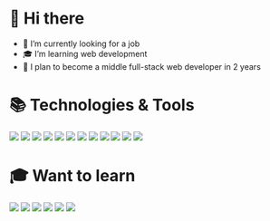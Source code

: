 <h1>👋 Hi there</h1>

<ul>
  <li>🔭 I’m currently looking for a job</li>
  <li>🎓 I’m learning web development</li>
  <li>🔬 I plan to become a middle full-stack web developer in 2 years</li>
</ul>

<h1>📚 Technologies & Tools</h1>

![](https://img.shields.io/badge/PHP-informational?style=flat&logo=php&logoColor=8993be&color=2B2E3A)
![](https://img.shields.io/badge/Laravel-informational?style=flat&logo=laravel&logoColor=ffffff&color=ff2d20)
![](https://img.shields.io/badge/JavaScript-informational?style=flat&logo=javascript&logoColor=323330&color=f0db4f)
![](https://img.shields.io/badge/TypeScript-informational?style=flat&logo=typescript&logoColor=ffffff&color=007acc)
![](https://img.shields.io/badge/Vue-informational?style=flat&logo=vue.js&logoColor=4FC08D&color=373944)
![](https://img.shields.io/badge/HTML-informational?style=flat&logo=html5&logoColor=ffffff&color=E44D26)
![](https://img.shields.io/badge/CSS-informational?style=flat&logo=css3&logoColor=ffffff&color=0066B6)
![](https://img.shields.io/badge/SCSS-informational?style=flat&logo=sass&logoColor=CC6699&color=ffffff)
![](https://img.shields.io/badge/Tailwind%20CSS-informational?style=flat&logo=tailwindcss&logoColor=06B6D4&color=ffffff)
![](https://img.shields.io/badge/MySQL-informational?style=flat&logo=mysql&logoColor=ffffff&color=007D7D)
![](https://img.shields.io/badge/VS%20Code-informational?style=flat&logo=visual-studio-code&logoColor=white&color=007acc)
![](https://img.shields.io/badge/Git-informational?style=flat&logo=git&logoColor=ffffff&color=bc4420)

<h1>🎓 Want to learn</h1>

![](https://img.shields.io/badge/Nuxt.js-informational?style=flat&logo=nuxtdotjs&logoColor=00DC82&color=001e26)
![](https://img.shields.io/badge/PostgreSQL-informational?style=flat&logo=postgresql&logoColor=ffffff&color=336791)
![](https://img.shields.io/badge/GraphQL-informational?style=flat&logo=graphql&logoColor=E10098&color=2B2E3A)
![](https://img.shields.io/badge/Docker-informational?style=flat&logo=docker&logoColor=2496ed&color=081f32)
![](https://img.shields.io/badge/nginx-informational?style=flat&logo=nginx&logoColor=009639&color=ffffff)
![](https://img.shields.io/badge/Node.js-informational?style=flat&logo=nodedotjs&logoColor=ffffff&color=339933)

